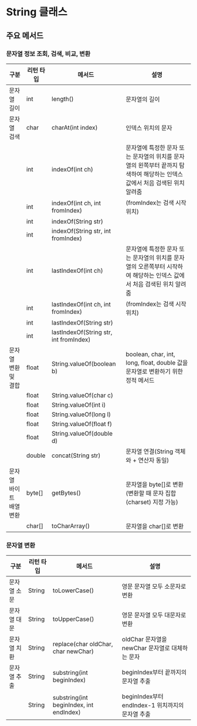 # String 클래스

## 주요 메서드
### 문자열 정보 조회, 검색, 비교, 변환
| 구분 | 리턴 타입 | 메서드 | 설명 |
|------|-----------|--------|------|
| 문자열 길이 | int | length() | 문자열의 길이 |
| 문자열 검색 | char | charAt(int index) | 인덱스 위치의 문자 |
|  | int | indexOf(int ch) | 문자열에 특정한 문자 또는 문자열의 위치를 문자열의 왼쪽부터 끝까지 탐색하여 해당하는 인덱스 값에서 처음 검색된 위치 알려줌 |
|  | int | indexOf(int ch, int fromIndex) | (fromIndex는 검색 시작 위치) |
|  | int | indexOf(String str) |  |
|  | int | indexOf(String str, int fromIndex) |  |
|  | int | lastIndexOf(int ch) | 문자열에 특정한 문자 또는 문자열의 위치를 문자열의 오른쪽부터 시작하여 해당하는 인덱스 값에서 처음 검색된 위치 알려줌 |
|  | int | lastIndexOf(int ch, int fromIndex) | (fromIndex는 검색 시작 위치) |
|  | int | lastIndexOf(String str) |  |
|  | int | lastIndexOf(String str, int fromIndex) |  |
| 문자열 변환 및 결합 | float | String.valueOf(boolean b) | boolean, char, int, long, float, double 값을 문자열로 변환하기 위한 정적 메서드 |
|  | float | String.valueOf(char c) |  |
|  |  float | String.valueOf(int i) |  |
|  | float | String.valueOf(long l) |  |
|  | float | String.valueOf(float f) |  |
|  | float | String.valueOf(double d) |  |
|  | double | concat(String str) | 문자열 연결(String 객체와 + 연산자 동일) |
| 문자열 바이트 배열 변환 | byte[] | getBytes() | 문자열을 byte[]로 변환 (변환할 때 문자 집합(charset) 지정 가능) |
|  | char[] | toCharArray() | 문자열을 char[]로 변환 |

### 문자열 변환
| 구분     | 리턴 타입 | 메서드                                   | 설명                                  |
|----------|-----------|------------------------------------------|--------------------------------------|
| 문자열 소문 | String    | toLowerCase()                            | 영문 문자열 모두 소문자로 변환       |
| 문자열 대문 | String    | toUpperCase()                            | 영문 문자열 모두 대문자로 변환       |
| 문자열 치환 | String    | replace(char oldChar, char newChar)     | oldChar 문자열을 newChar 문자열로 대체하는 문자 |
| 문자열 추출 | String    | substring(int beginIndex)               | beginIndex부터 끝까지의 문자열 추출  |
|          | String    | substring(int beginIndex, int endIndex) | beginIndex부터 endIndex-1 위치까지의 문자열 추출 |

